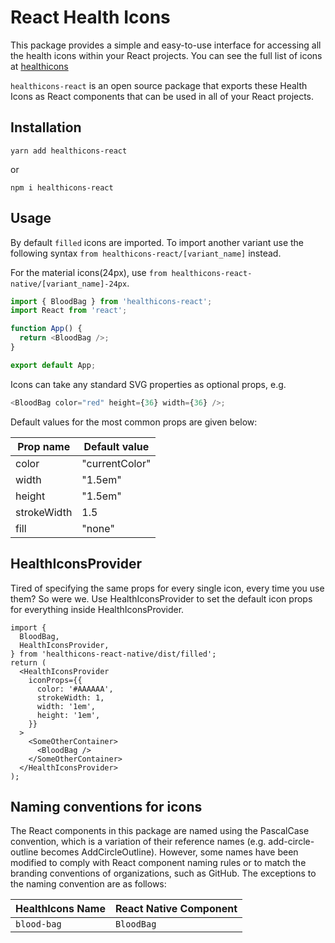 # React Health Icons

This package provides a simple and easy-to-use interface for accessing all the health icons within your React projects. You can see the full list of icons at [healthicons](https://healthicons.org/)

`healthicons-react` is an open source package that exports these Health Icons as React components that can be used in all of your React projects.

## Installation

```
yarn add healthicons-react
```

or

```
npm i healthicons-react
```

## Usage

By default `filled` icons are imported. To import another variant use the following syntax `from healthicons-react/[variant_name]` instead.

For the material icons(24px), use `from healthicons-react-native/[variant_name]-24px`.

```javascript
import { BloodBag } from 'healthicons-react';
import React from 'react';

function App() {
  return <BloodBag />;
}

export default App;
```

Icons can take any standard SVG properties as optional props, e.g.

```javascript
<BloodBag color="red" height={36} width={36} />;
```

Default values for the most common props are given below:

| Prop name   | Default value  |
| ----------- | -------------- |
| color       | "currentColor" |
| width       | "1.5em"        |
| height      | "1.5em"        |
| strokeWidth | 1.5            |
| fill        | "none"         |

## HealthIconsProvider

Tired of specifying the same props for every single icon, every time you use them? So were we. Use HealthIconsProvider to set the default icon props for everything inside HealthIconsProvider.

```tsx
import {
  BloodBag,
  HealthIconsProvider,
} from 'healthicons-react-native/dist/filled';
return (
  <HealthIconsProvider
    iconProps={{
      color: '#AAAAAA',
      strokeWidth: 1,
      width: '1em',
      height: '1em',
    }}
  >
    <SomeOtherContainer>
      <BloodBag />
    </SomeOtherContainer>
  </HealthIconsProvider>
);
```

## Naming conventions for icons

The React components in this package are named using the PascalCase convention, which is a variation of their reference names (e.g. add-circle-outline becomes AddCircleOutline). However, some names have been modified to comply with React component naming rules or to match the branding conventions of organizations, such as GitHub. The exceptions to the naming convention are as follows:

| HealthIcons Name | React Native Component |
| ---------------- | ---------------------- |
| `blood-bag`      | `BloodBag`             |
